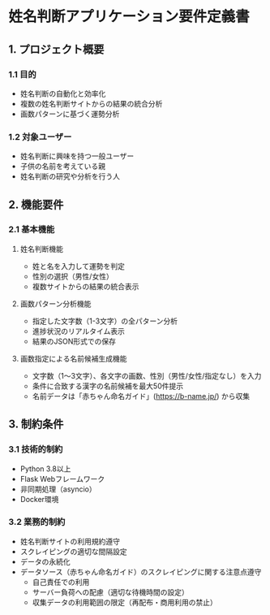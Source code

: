 # 姓名判断アプリケーション要件定義書

## 1. プロジェクト概要

### 1.1 目的
- 姓名判断の自動化と効率化
- 複数の姓名判断サイトからの結果の統合分析
- 画数パターンに基づく運勢分析

### 1.2 対象ユーザー
- 姓名判断に興味を持つ一般ユーザー
- 子供の名前を考えている親
- 姓名判断の研究や分析を行う人

## 2. 機能要件

### 2.1 基本機能
1. 姓名判断機能
   - 姓と名を入力して運勢を判定
   - 性別の選択（男性/女性）
   - 複数サイトからの結果の統合表示

2. 画数パターン分析機能
   - 指定した文字数（1-3文字）の全パターン分析
   - 進捗状況のリアルタイム表示
   - 結果のJSON形式での保存

3. 画数指定による名前候補生成機能
   - 文字数（1～3文字）、各文字の画数、性別（男性/女性/指定なし）を入力
   - 条件に合致する漢字の名前候補を最大50件提示
   - 名前データは「赤ちゃん命名ガイド」(https://b-name.jp/) から収集

## 3. 制約条件

### 3.1 技術的制約
- Python 3.8以上
- Flask Webフレームワーク
- 非同期処理（asyncio）
- Docker環境

### 3.2 業務的制約
- 姓名判断サイトの利用規約遵守
- スクレイピングの適切な間隔設定
- データの永続化
- データソース（赤ちゃん命名ガイド）のスクレイピングに関する注意点遵守
    - 自己責任での利用
    - サーバー負荷への配慮（適切な待機時間の設定）
    - 収集データの利用範囲の限定（再配布・商用利用の禁止）
